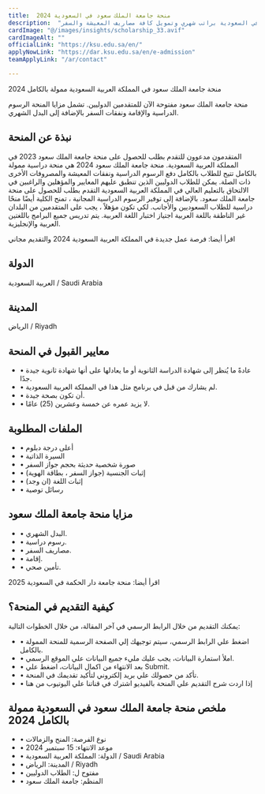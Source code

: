 ```yaml
---
title:  منحة جامعة الملك سعود في السعودية 2024 
description:  "فرصة ذهبية للحصول علي أفضل منحة ممولة بالكامل في جامعة الملك سعود في السعودية براتب شهري وتمويل كافة مصاريف المعيشة والسفر." 
cardImage: "@/images/insights/scholarship_33.avif" 
cardImageAlt: "" 
officialLink: "https://ksu.edu.sa/en/" 
applyNowLink: "https://dar.ksu.edu.sa/en/e-admission" 
teamApplyLink: "/ar/contact"

---
```


منحة جامعة الملك سعود في المملكة العربية السعودية ممولة بالكامل 2024

منحة جامعة الملك سعود مفتوحة الآن للمتقدمين الدوليين. تشمل مزايا المنحة الرسوم الدراسية والإقامة ونفقات السفر بالإضافة إلى البدل الشهري.

## نبذة عن المنحة

المتقدمون مدعوون للتقدم بطلب للحصول على منحة جامعة الملك سعود 2023 في المملكة العربية السعودية. منحة جامعة الملك سعود 2024 هي منحة دراسية ممولة بالكامل تتيح للطلاب بالكامل دفع الرسوم الدراسية ونفقات المعيشة والمصروفات الأخرى ذات الصلة. يمكن للطلاب الدوليين الذين تنطبق عليهم المعايير والمؤهلين والراغبين في الالتحاق بالتعليم العالي في المملكة العربية السعودية التقدم بطلب للحصول على منحة جامعة الملك سعود. بالإضافة إلى توفير الرسوم الدراسية المجانية ، تمنح الكلية أيضًا منحًا دراسية للطلاب السعوديين والأجانب. لكي تكون مؤهلاً ، يجب على المتقدمين من البلدان غير الناطقة باللغة العربية اجتياز اختبار اللغة العربية. يتم تدريس جميع البرامج باللغتين العربية والإنجليزية.

اقرأ أيضا: فرصة عمل جديدة في المملكة العربية السعودية 2024 والتقديم مجاني

## الدولة

العربية السعودية / Saudi Arabia

## المدينة

الرياض / Riyadh

## معايير القبول في المنحة

- • عادةً ما يُنظر إلى شهادة الدراسة الثانوية أو ما يعادلها على أنها شهادة ثانوية جيدة جدًا.
- • لم يشارك من قبل في برنامج مثل هذا في المملكة العربية السعودية.
- • أن تكون بصحة جيدة.
- • لا يزيد عمره عن خمسة وعشرين (25) عامًا.

## الملفات المطلوبة

- • أعلى درجة دبلوم
- • السيرة الذاتية
- • صورة شخصية حديثة بحجم جواز السفر
- • إثبات الجنسية (جواز السفر ، بطاقة الهوية)
- • إثبات اللغة (ان وجد)
- • رسائل توصية

## مزايا منحة جامعة الملك سعود

- • البدل الشهري.
- • رسوم دراسية.
- • مصاريف السفر.
- • إقامة.
- • تأمين صحي.

اقرأ أيضا: منحة جامعة دار الحكمة في السعودية 2025

## كيفية التقديم في المنحة؟

يمكنك التقديم من خلال الرابط الرسمي في آخر المقالة، من خلال الخطوات التالية:

- • اضغط علي الرابط الرسمي، سيتم توجيهك إلي الصفحة الرسمية للمنحة الممولة بالكامل.
- • املأ استمارة البيانات، يجب عليك مليء جميع البيانات علي الموقع الرسمي.
- • بعد الانتهاء من اكمال البيانات، اضغط علي Submit.
- • تأكد من حصولك علي بريد إلكتروني لتأكيد تقديمك في المنحة.
- • إذا اردت شرح التقديم علي المنحة بالفيديو اشترك في قناتنا علي اليوتيوب من هنا

## ملخص منحة جامعة الملك سعود في السعودية ممولة بالكامل 2024

- • نوع الفرصة: المنح والزمالات
- • موعد الانتهاء: 15 سبتمبر 2024
- • الدولة: المملكة العربية السعودية / Saudi Arabia
- • المدينة: الرياض / Riyadh
- • مفتوح ل: الطلاب الدوليين
- • المنظم: جامعة الملك سعود

